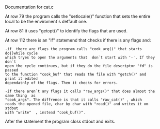 Documentation for cat.c

At row 79 the program calls the "setlocale()" function that sets the
entire local to be the enviroment`s deffault one.

At row 81 it uses "getopt()" to identify the flags that are used.

At row 112 there is an "if" statemend that checks if there is any flags and:

	-if  there are flags the program calls "cook_arg()" that starts do{}while cycle 
	which tryes to open the arguments that  don`t start with '-'. If they don`t
	open the cycle continues, but if they do the file descriptor "fd" is passed 
	to the function "cook_buf" that reads the file with "getch()" and print it edited 
	dependatnly of the flags. Then it checks for errors.
	
	-if there aren`t any flags it calls "raw_args()" that does almost the same thing  as 
	"cook_args". The diffrence is that it calls "raw_cat()" , which 
	reads the opened file, char by char with "read()" and writes it on stdout 
	with "write"  , instead "cook_buf()".

After the statement the program closs stdout and exits.
